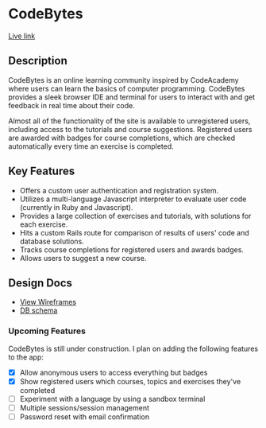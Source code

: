 # CodeBytes

[Live link][codebytes]

[codebytes]: http://www.codebytes.xyz

## Description
CodeBytes is an online learning community inspired by CodeAcademy where users can learn the basics of computer programming. CodeBytes provides a sleek browser IDE and terminal for users to interact with and get feedback in real time about their code.

Almost all of the functionality of the site is available to unregistered users, including access to the tutorials and course suggestions. Registered users are awarded with badges for course completions, which are checked automatically every time an exercise is completed.

## Key Features

* Offers a custom user authentication and registration system.
* Utilizes a multi-language Javascript interpreter to evaluate user code (currently in Ruby and Javascript).
* Provides a large collection of exercises and tutorials, with solutions for each exercise.
* Hits a custom Rails route for comparison of results of users' code and database solutions.
* Tracks course completions for registered users and awards badges.
* Allows users to suggest a new course.

## Design Docs
* [View Wireframes][views]
* [DB schema][schema]

[views]: ./docs/views.md
[schema]: ./docs/schema.md

### Upcoming Features
CodeBytes is still under construction. I plan on adding the following features to the app:
- [x] Allow anonymous users to access everything but badges
- [x] Show registered users which courses, topics and exercises they've completed
- [ ] Experiment with a language by using a sandbox terminal
- [ ] Multiple sessions/session management
- [ ] Password reset with email confirmation
